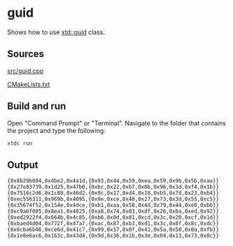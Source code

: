 # guid

Shows how to use [xtd::guid](https://gammasoft71.github.io/xtd/reference_guides/latest/structxtd_1_1guid.html) class.

## Sources

[src/guid.cpp](src/guid.cpp)

[CMakeLists.txt](CMakeLists.txt)

## Build and run

Open "Command Prompt" or "Terminal". Navigate to the folder that contains the project and type the following:

```cmake
xtdc run
```

## Output

```
{0x8b29b084,0x4be2,0x4a1d,{0x93,0x44,0x59,0xea,0x59,0x9b,0x5b,0xaa}}
{0x27e83739,0x1d25,0x47b0,{0xbc,0x22,0xb7,0x0b,0x96,0x3d,0xf4,0x1b}}
{0x7516c2d6,0x1c88,0x46d2,{0x9c,0x17,0xd4,0x18,0xb5,0x7d,0x23,0xb4}}
{0xec556311,0x969b,0x4095,{0x9e,0xce,0x40,0x27,0x73,0x3d,0x55,0xc5}}
{0x35674f52,0x154e,0x4dce,{0xb1,0xaa,0x58,0x4d,0x79,0x44,0xe0,0xb6}}
{0xc9a6f085,0x8ea1,0x4825,{0xa8,0x74,0x03,0xdf,0x26,0xba,0xed,0x92}}
{0xed2922f4,0x664b,0x4c85,{0xb6,0x0d,0x01,0xcd,0x3c,0x20,0xcf,0x1d}}
{0xbaed4d04,0x772f,0x47a7,{0xac,0x87,0xb3,0xd1,0x3c,0x0f,0x8c,0xdc}}
{0x0cba6b46,0xce6d,0x41c7,{0x99,0x17,0x0f,0x41,0x5a,0x50,0x0a,0xfb}}
{0x1e8e6ac6,0x163c,0x43d4,{0x9d,0x36,0x1b,0x3e,0x04,0x13,0x73,0x0c}}
```
